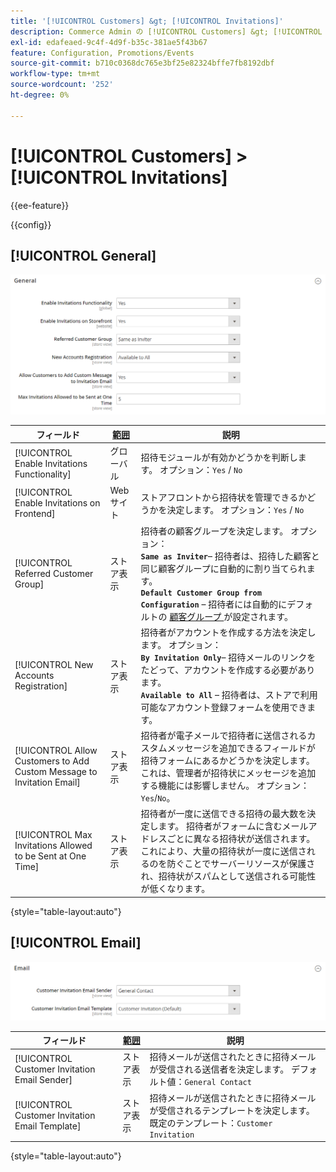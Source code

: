 ```yaml
---
title: '[!UICONTROL Customers] &gt; [!UICONTROL Invitations]'
description: Commerce Admin の [!UICONTROL Customers] &gt; [!UICONTROL Invitations] ページで設定を確認します。
exl-id: edafeaed-9c4f-4d9f-b35c-381ae5f43b67
feature: Configuration, Promotions/Events
source-git-commit: b710c0368dc765e3bf25e82324bffe7fb8192dbf
workflow-type: tm+mt
source-wordcount: '252'
ht-degree: 0%

---
```


# [!UICONTROL Customers] > [!UICONTROL Invitations]

{{ee-feature}}

{{config}}

## [!UICONTROL General]

![ 一般 ](./assets/invitations-general.png)<!-- zoom -->

<!-- [General](https://docs.magento.com/user-guide/marketing/invitations-configure.html) -->

| フィールド | [ 範囲 ](../../getting-started/websites-stores-views.md#scope-settings) | 説明 |
|--- |--- |--- |
| [!UICONTROL Enable Invitations Functionality] | グローバル | 招待モジュールが有効かどうかを判断します。 オプション：`Yes` / `No` |
| [!UICONTROL Enable Invitations on Frontend] | Web サイト | ストアフロントから招待状を管理できるかどうかを決定します。 オプション：`Yes` / `No` |
| [!UICONTROL Referred Customer Group] | ストア表示 | 招待者の顧客グループを決定します。 オプション：<br/>**`Same as Inviter`**– 招待者は、招待した顧客と同じ顧客グループに自動的に割り当てられます。<br/>**`Default Customer Group from Configuration`** – 招待者には自動的にデフォルトの [ 顧客グループ ](../../customers/customer-groups.md) が設定されます。 |
| [!UICONTROL New Accounts Registration] | ストア表示 | 招待者がアカウントを作成する方法を決定します。 オプション：<br/>**`By Invitation Only`**– 招待メールのリンクをたどって、アカウントを作成する必要があります。<br/>**`Available to All`** – 招待者は、ストアで利用可能なアカウント登録フォームを使用できます。 |
| [!UICONTROL Allow Customers to Add Custom Message to Invitation Email] | ストア表示 | 招待者が電子メールで招待者に送信されるカスタムメッセージを追加できるフィールドが招待フォームにあるかどうかを決定します。 これは、管理者が招待状にメッセージを追加する機能には影響しません。 オプション：`Yes`/`No`。 |
| [!UICONTROL Max Invitations Allowed to be Sent at One Time] | ストア表示 | 招待者が一度に送信できる招待の最大数を決定します。 招待者がフォームに含むメールアドレスごとに異なる招待状が送信されます。 これにより、大量の招待状が一度に送信されるのを防ぐことでサーバーリソースが保護され、招待状がスパムとして送信される可能性が低くなります。 |

{style="table-layout:auto"}

## [!UICONTROL Email]

![ 電子メール ](./assets/invitations-email.png)<!-- zoom -->

<!-- [Email](https://docs.magento.com/user-guide/marketing/invitations-configure.html) -->

| フィールド | [ 範囲 ](../../getting-started/websites-stores-views.md#scope-settings) | 説明 |
|--- |--- |--- |
| [!UICONTROL Customer Invitation Email Sender] | ストア表示 | 招待メールが送信されたときに招待メールが受信される送信者を決定します。 デフォルト値：`General Contact` |
| [!UICONTROL Customer Invitation Email Template] | ストア表示 | 招待メールが送信されたときに招待メールが受信されるテンプレートを決定します。 既定のテンプレート：`Customer Invitation` |

{style="table-layout:auto"}
